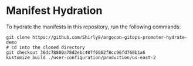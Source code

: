 # Manifest Hydration

To hydrate the manifests in this repository, run the following commands:

```shell
git clone https://github.com/Shirly8/argocon-gitops-promoter-hydrate-demo
# cd into the cloned directory
git checkout 36dc78880a78d2ebc407f6862f8cc96fd760b1a6
kustomize build ./user-configuration/production/us-east-2
```
